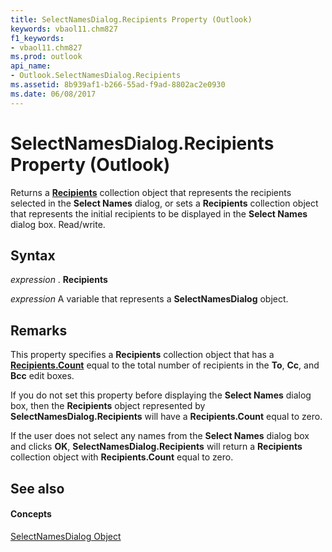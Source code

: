 ```yaml
---
title: SelectNamesDialog.Recipients Property (Outlook)
keywords: vbaol11.chm827
f1_keywords:
- vbaol11.chm827
ms.prod: outlook
api_name:
- Outlook.SelectNamesDialog.Recipients
ms.assetid: 8b939af1-b266-55ad-f9ad-8802ac2e0930
ms.date: 06/08/2017
---
```



# SelectNamesDialog.Recipients Property (Outlook)

Returns a **[Recipients](recipients-object-outlook.md)** collection object that represents the recipients selected in the **Select Names** dialog, or sets a **Recipients** collection object that represents the initial recipients to be displayed in the **Select Names** dialog box. Read/write.


## Syntax

 _expression_ . **Recipients**

 _expression_ A variable that represents a **SelectNamesDialog** object.


## Remarks

This property specifies a **Recipients** collection object that has a **[Recipients.Count](recipients-count-property-outlook.md)** equal to the total number of recipients in the **To**, **Cc**, and **Bcc** edit boxes.

If you do not set this property before displaying the **Select Names** dialog box, then the **Recipients** object represented by **SelectNamesDialog.Recipients** will have a **Recipients.Count** equal to zero.

If the user does not select any names from the **Select Names** dialog box and clicks **OK**, **SelectNamesDialog.Recipients** will return a **Recipients** collection object with **Recipients.Count** equal to zero.


## See also


#### Concepts


[SelectNamesDialog Object](selectnamesdialog-object-outlook.md)

